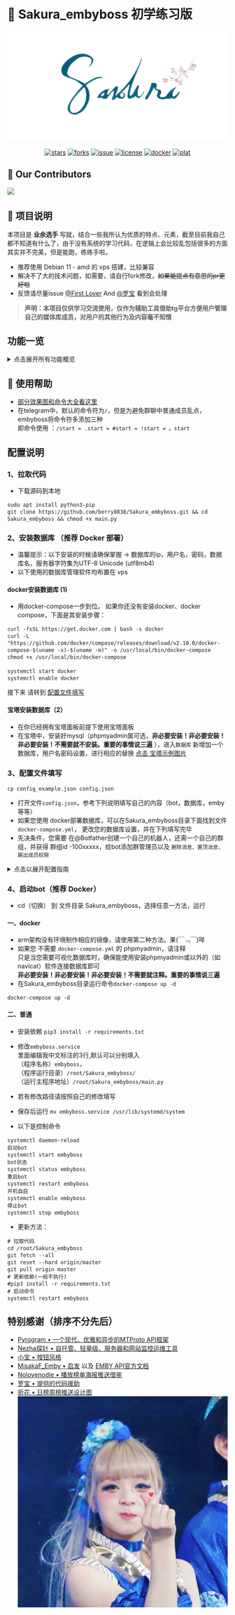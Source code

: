 # 🌸 Sakura_embyboss 初学练习版

![bot](/image/bot2.png)
<p align="center">
<a href="https://github.com/berry8838/Sakura_embyboss/stargazers"><img src="https://img.shields.io/github/stars/berry8838/Sakura_embyboss" alt="stars"></a> 
<a href="https://github.com/berry8838/Sakura_embyboss/forks"><img src="https://img.shields.io/github/forks/berry8838/Sakura_embyboss" alt="forks"></a> 
<a href="https://github.com/berry8838/Sakura_embyboss/issues"><img src="https://img.shields.io/github/issues/berry8838/Sakura_embyboss" alt="issue"></a>  
<a href="https://github.com/berry8838/Sakura_embyboss/blob/master/LICENSE"><img src="https://img.shields.io/github/license/berry8838/Sakura_embyboss" alt="license"></a> 
<a href="https://hub.docker.com/r/jingwei520/sakura_embyboss" ><img src="https://img.shields.io/docker/v/jingwei520/sakura_embyboss/latest?logo=docker" alt="docker"></a>
<a href="" ><img src="https://img.shields.io/badge/platform-amd64-pink" alt="plat"></a>
</p>

## 💐 Our Contributors

<a href="https://github.com/berry8838/Sakura_embyboss/graphs/contributors">
  <img src="https://contrib.rocks/image?repo=berry8838/Sakura_embyboss" />
</a>  

## 📜 项目说明

本项目是 **业余选手** 写就，结合一些我所认为优质的特点、元素，截至目前我自己都不知道有什么了，由于没有系统的学习代码，在逻辑上会比较乱包括很多的方面其实并不完美，但是能跑，练练手啦。

- 推荐使用 Debian 11 - amd 的 vps 搭建，比较兼容
- 解决不了大的技术问题，如需要，请自行fork修改，~~如果能提点有意思的pr更好啦~~
- 反馈请尽量issue [@First Lover](https://t.me/Aaaaa_su) And [@罗宝](https://t.me/oudoudou) 看到会处理

> **声明：本项目仅供学习交流使用，仅作为辅助工具借助tg平台方便用户管理自己的媒体库成员，对用户的其他行为及内容毫不知情**

## 功能一览

<details>
<summary>点击展开所有功能概览</summary>

- [x] 用户面板
    - [x] 创建账户
    - [x] 绑定未登记账户、换绑TG
    - [x] 兑换注册码
    - [x] 重置密码
    - [x] 删除账户
    - [x] 显示隐藏指定媒体库（默认不显示 `播放列表`）
- [x] **服务器**
    - [x] 显示emby线路，密码，播放人数
    - [x] 支持多服务器查看，查看服务器信息网速负载等（需要配置哪吒地址api等）
- [x] **admin面板**
    - [x] 管理注册 ->总限额，状态，定时注册
    - [x] 创建以及管理邀请码 -> code与深链接 两种形式
    - [x] 查看邀请码
    - [x] 开关各种定时任务
    - [x] 开关兑换商店
- [x] **config面板**
    - [x] 导出日志
    - [x] bot内设置探针，emby展示线路，指定显隐媒体库，控制注册码续期，自定义开关充电按钮
- [x] **进阶**
    - [x] 提示加群、退群删号、被拉入非授权群报警并退出
    - [x] 命令初始化根据身份显示不同的的命令
    - [x] 各种命令管理 [部分效果图和命令看这里](https://telegra.ph/embyboss-05-29)
    - [x] 添加用户播放时长，媒体播放数排行榜日推周推 [EmbyTools](https://github.com/Nolovenodie/EmbyTools)
    - [x] **支持docker部署**
- [ ] 进阶的待定想法(有些不一定做)
    - [x] 通过[内联模式(如何开启点这里)](https://t.me/su_yxfy/433) 搜索emby内资源，并提供一键收藏。
    - [x] 新增额外媒体库，除去用户控制的显示隐藏媒体，可固定隐藏隐私不开放其他用户
    - [x] 自动定时备份启动（同样支持手动）
    - [x] 重新启用签到
    - [x] 开启商店兑换
    - [x] 添加邀请功能，包括展示邀请码数据
    - [x] 管理频道发言，默认自动封禁皮套人（可白名单）
    - [x] 新增红包功能（测试版）
    - [ ] 斗牛玩牌
    - [x] 查阅设备数
    - [ ] 添加Emby中的更新推送
    - [x] 群发消息

</details>

## 🤝 使用帮助

- [部分效果图和命令大全看这里](https://telegra.ph/embyboss-05-29)
- 在telegram中，默认的命令符为`/`，但是为避免群聊中普通成员乱点，embyboss将命令符多添加三种  
  即命令使用 ：`/start = .start = #start = !start = 。start`

## 配置说明

### 1、拉取代码

- 下载源码到本地

```shell
sudo apt install python3-pip
git clone https://github.com/berry8838/Sakura_embyboss.git && cd Sakura_embyboss && chmod +x main.py
```

### 2、安装数据库 （推荐 Docker 部署）

- 温馨提示：以下安装的时候请确保掌握 -> 数据库的ip，用户名，密码，数据库名，服务器字符集为UTF-8 Unicode (utf8mb4)
- 以下使用的数据库管理软件均布置在 vps

#### docker安装数据库 (1)

- 用docker-compose一步到位。
  如果你还没有安装docker、docker compose，下面是其安装步骤：

```shell
curl -fsSL https://get.docker.com | bash -s docker
curl -L "https://github.com/docker/compose/releases/download/v2.10.0/docker-compose-$(uname -s)-$(uname -m)" -o /usr/local/bin/docker-compose
chmod +x /usr/local/bin/docker-compose

systemctl start docker 
systemctl enable docker
```

接下来 请转到 [配置文件填写](#3配置文件填写)

#### 宝塔安装数据库（2）

- 在你已经拥有宝塔面板前提下使用宝塔面板
- 在宝塔中，安装好mysql（phpmyadmin属可选，**非必要安装！非必要安装！非必要安装！不需要就不安装。重要的事情说三遍**
  ），进入`数据库` 新增加一个数据库，用户名密码设置，进行相应的替换
  [点击 宝塔示例图片](./image/bt.png)

### 3、配置文件填写

```shell
cp config_example.json config.json
```

- 打开文件`config.json`，参考下列说明填写自己的内容（bot，数据库，emby等等）
- 如果您使用 docker部署数据库，可以在Sakura_embyboss目录下面找到文件`docker-compose.yml`， 更改您的数据库设置，并在下列填写完毕
- 先决条件，您需要 在@Botfather创建一个自己的机器人，还需一个自己的群组，并获得 群组id
  -100xxxxx，给bot添加群管理员以及 `删除消息、置顶消息，踢出成员权限`

<details>
<summary>点击以展开配置指南</summary>

| 必填变量               | 填写指南                                                                                                           |
|--------------------|----------------------------------------------------------------------------------------------------------------|
| bot_name           | bot的username，比如我的机器人@keaiji1_bot，就填keaiji1_bot                                                                 |
| bot_token          | bot的API token ，你在@Botfather创建bot时的api_key                                                                      |
| owner_api          | 你的api  https://my.telegram.org/auth 获取                                                                         |
| owner_hash         | 你的hash  https://my.telegram.org/auth                                                                           |
| owner              | 拥有者的tgid                                                                                                       |
| group              | 授权群组id (如 `-1001869392674` )，未授权的群组拉bot会自动退出。不在群组的成员会提示先加入群组                                                   |
| main_group         | 群组的用户名(形如bot_name) 或 私密群组的邀请链接(如 https://t.me/+7ZL9MbJd8h44Zjc1 中的 "+7ZL9MbJd8h44Zjc1")，没有的话就随便填个 `Google.com` |      
| chanel             | 你频道username (形如bot_name)，没有的话就随便填个 Google.com 吧                                                                |
| bot_photo          | 形如 https://telegra.ph/file/3b6cd2a89b652e72e0d3b.png bot发送消息时的配图，可更换图片url，必要                                   |                
| admins             | [] ，可 空，拥有管理权限的id，其他添加id要用英文逗号隔开，不需要将`owner`填进来                                                                |
| emby_api           | emby的api，在后台自己创建一个                                                                                             |
| emby_url           | 形如 http://255.255.255.36:8096 最后不带斜杠，为发起请求emby的地址                                                              |
| emby_line          | 展示给用户的emby地址，支持telegram的markdown写法                                                                             |
| db_host            | 如上，数据库的ip 如：255.255.255.36 默认3306端口                                                                            |
| db_user            | 数据库用户名,默认 `susu`  可更改                                                                                          |
| db_pwd             | 数据库密码，默认`1234`                                                                                                 |
| db_name            | 数据库库名，默认`embyboss`                                                                                             |
| db_is_docker       | true 数据库是否为docker模式启动，or false                                                                                 |
| db_docker_name     | 若docker模式启动的数据库，此数据库容器的名字，默认`mysql`                                                                            |
| db_backup_dir      | 数据库备份文件所保存的目录,默认 `./backup`                                                                                    |
| db_backup_maxcount | 数据库备份文件保留的个数,默认，`7`                                                                                            |

- 如已经填完上述，您已经可以[启动bot](#4启动bot推荐-docker)了
- 接下来是 【选填项目】 会自动生成，不填亦可

| 选填变量            | 填写指南                                                                                                                                                                                                                                                                                                                                                                                                                                    |
|-----------------|-----------------------------------------------------------------------------------------------------------------------------------------------------------------------------------------------------------------------------------------------------------------------------------------------------------------------------------------------------------------------------------------------------------------------------------------|
| money           | 功能货币的名称，默认`花币`                                                                                                                                                                                                                                                                                                                                                                                                                          |
| user_buy        | {"stat": false,"button": ["Google","https://google.com","url"]} <br> `stat` 是否开启充电按钮，默认`false`，`butoon` 按钮（依序分别 `按钮显示文本`,`网址`,固定不可变字段`url`）                                                                                                                                                                                                                                                                                             |
| open            | { "stat": false # 注册状态，每次启动时默认关闭 <br> "all_user": 1000, # 注册人数限制 <br> "timing": 0, # 定时注册，默认为0，勿动 <br>"tem": 0, # 储存当前已注册用户数 <br>"allow_code": true, # 能否使用注册码续期，默认`true` <br> "checkin": true, # 开启签到 <br> "exchange": true, # 开启兑换续期 <br>"whitelist": true, # 开启兑换白名单<br>"invite": false, # 开启邀请功能 <br>"leave_ban": false # 退群封禁，默认关闭 <br> "exchange_cost": 300 续期 一天价格 <br>"whitelist_cost": 9999 白名单价格 <br>"invite_cost": 500 邀请价格} |
| emby_block      | ["nsfw"] 可选，由用户能控制显示隐藏的媒体库，bot中也可设置                                                                                                                                                                                                                                                                                                                                                                                                     |
| extra_emby_libs | ["家庭照片","我的照片"], 可选，额外媒体库但是区别于 `emby_block`，只可通过/kk指令给用户开通/关闭额外媒体库，不由用户控制，由管理决定                                                                                                                                                                                                                                                                                                                                                         |
| tz_ad           | 探针地址，形如：https://xx.xx.xyz或http://25.25.25.25:8008 最后不带斜杠，没有请勿填                                                                                                                                                                                                                                                                                                                                                                          |
| tz_api          | 探针后台生成的 api                                                                                                                                                                                                                                                                                                                                                                                                                             |
| tz_id           | 需要展示的 机器的 id []     tz开头的三项是和 nezha 探针在一起的项目，没有哪吒探针就忽略。                                                                                                                                                                                                                                                                                                                                                                                 |
| ranks           | {"logo": "SAKURA", 日榜/周榜推送榜单图片中的LOGO文字 <br> "backdrop": false 是否使用backdrop（即横版图）作为推送榜单的封面图 }                                                                                                                                                                                                                                                                                                                                            |

- 额外的：如果你希望你的【服务器】可以显示多机器的话，探针就有用了，api生成在nezha的管理后台，id也是，[如图](./image/fwq.png)

</details>

### 4、启动bot（推荐 Docker）

- cd（切换） 到 文件目录 Sakura_embyboss，选择任意一方法，运行

#### 一、docker

- arm架构没有环境制作相应的镜像，请使用第二种方法。果(￣﹃￣)咩
- 如果您 不需要 `docker-compose.yml` 的 phpmyadmin，请注释<br>
  只是当您需要可视化数据库时，确保能使用安装phpmyadmin或以外的（如navicat）软件连接数据库即可  
  **非必要安装！非必要安装！非必要安装！不需要就注释。重要的事情说三遍**
- 在Sakura_embyboss目录运行命令`docker-compose up -d`

```shell
docker-compose up -d
```

#### 二、普通

- 安装依赖
  `pip3 install -r requirements.txt`

- 修改`embyboss.service`<br>
  里面编辑我中文标注的3行,默认可以分别填入  
  （程序名称）`embyboss`，  
  （程序运行目录）`/root/Sakura_embyboss/`  
  （运行主程序地址）`/root/Sakura_embyboss/main.py`
- 若有修改路径请按照自己的修改填写
- 保存后运行 `mv embyboss.service /usr/lib/systemd/system`
- 以下是控制命令

```
systemctl daemon-reload
启动bot
systemctl start embyboss
bot状态
systemctl status embyboss
重启bot
systemctl restart embyboss
开机自启
systemctl enable embyboss
停止bot
systemctl stop embyboss
```

- 更新方法：

```shell
# 拉取代码
cd /root/Sakura_embyboss
git fetch --all
git reset --hard origin/master
git pull origin master
# 更新依赖(一般不执行)
#pip3 install -r requirements.txt
# 启动命令
systemctl restart embyboss
```

## 特别感谢（排序不分先后）

- [Pyrogram • 一个现代、优雅和异步的MTProto API框架](https://github.com/pyrogram/pyrogram)
- [Nezha探针 • 自托管、轻量级、服务器和网站监控运维工具](https://github.com/naiba/nezha)
- [小宝 • 按钮风格](https://t.me/EmbyClubBot)
- [MisakaF_Emby • 启发](https://github.com/MisakaFxxk/MisakaF_Emby)
  以及  [EMBY API官方文档](https://swagger.emby.media/?staticview=true#/UserService)
- [Nolovenodie • 播放榜单海报推送借鉴](https://github.com/Nolovenodie/EmbyTools)
- [罗宝 • 提供的代码援助](https://github.com/dddddluo)
- [折花 • 日榜周榜推送设计图](https://github.com/U41ovo)
  ![bixin](./image/bixin.jpg)
